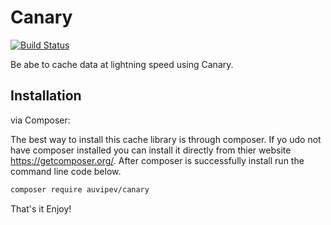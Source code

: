 # Canary
[![Build Status](https://travis-ci.org/Auvipev/Canary.svg?branch=master)](https://travis-ci.org/Auvipev/Canary) <br />

Be abe to cache data at lightning speed using Canary.

## Installation

via Composer:

The best way to install this cache library is through composer. If yo udo not have composer installed you can install it directly from thier website https://getcomposer.org/. After composer is successfully install run the command line code below.

```sh
composer require auvipev/canary
```

That's it Enjoy!
